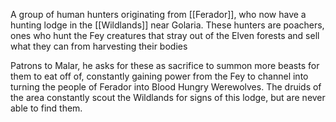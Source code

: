 
   

A group of human hunters originating from [[Ferador]], who now have a hunting lodge in the [[Wildlands]] near Golaria. These hunters are poachers, ones who hunt the Fey creatures that stray out of the Elven forests and sell what they can from harvesting their bodies

Patrons to Malar, he asks for these as sacrifice to summon more beasts for them to eat off of, constantly gaining power from the Fey to channel into turning the people of Ferador into Blood Hungry Werewolves. The druids of the area constantly scout the Wildlands for signs of this lodge, but are never able to find them.